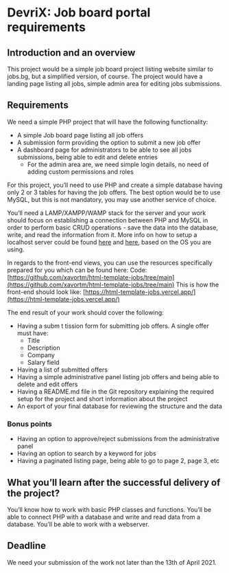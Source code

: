# DevriX: Job board portal requirements

## Introduction and an overview

This project would be a simple job board project listing website similar to jobs.bg, but a simplified version, of course. The project would have a landing page listing all jobs, simple admin area for editing jobs submissions.

## Requirements

We need a simple PHP project that will have the following functionality:
- A simple Job board page listing all job offers
- A submission form providing the option to submit a new job offer
- A dashboard page for administrators to be able to see all jobs submissions, being able to edit and delete entries
  - For the admin area are, we need simple login details, no need of adding custom permissions and roles

For this project, you’ll need to use PHP and create a simple database having only 2 or 3 tables for having the job offers. The best option would be to use MySQL, but this is not mandatory, you may use another service of choice.

You’ll need a LAMP/XAMPP/WAMP stack for the server and your work should focus on establishing a connection between PHP and MySQL in order to perform basic CRUD operations - save the data into the database, write, and read the information from it.
More info on how to setup a localhost server could be found [here](https://www.ionos.com/digitalguide/server/tools/xampp-tutorial-create-your-own-local-test-server/) and [here](https://www.digitalocean.com/community/tutorials/how-to-install-linux-apache-mysql-php-lamp-stack-ubuntu-18-04), based on the OS you are using.

In regards to the front-end views, you can use the resources specifically prepared for you which can be found here:
Code: [https://github.com/xavortm/html-template-jobs/tree/main](https://github.com/xavortm/html-template-jobs/tree/main)
This is how the front-end should look like: [https://html-template-jobs.vercel.app/](https://html-template-jobs.vercel.app/)

The end result of your work should cover the following:
- Having a subm t tission form for submitting job offers. A single offer must have:
  - Title
  - Description
  - Company
  - Salary field
- Having a list of submitted offers
- Having a simple administrative panel listing job offers and being able to delete and edit offers
- Having a README.md file in the Git repository explaining the required setup for the project and short information about the project
- An export of your final database for reviewing the structure and the data

### Bonus points

- Having an option to approve/reject submissions from the administrative panel
- Having an option to search by a keyword for jobs
- Having a paginated listing page, being able to go to page 2, page 3, etc

## What you’ll learn after the successful delivery of the project?

You’ll know how to work with basic PHP classes and functions. You’ll be able to connect PHP with a database and write and read data from a database. You’ll be able to work with a webserver.

## Deadline

We need your submission of the work not later than the 13th of April 2021.
